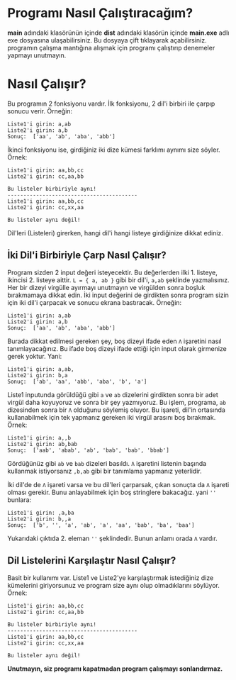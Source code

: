 ﻿# Programı Nasıl Çalıştıracağım?
**main** adındaki klasörünün içinde **dist** adındaki klasörün içinde **main.exe** adlı exe dosyasına ulaşabilirsiniz. Bu dosyaya çift tıklayarak açabilirsiniz. programın çalışma mantığına alışmak için programı çalıştırıp denemeler yapmayı unutmayın.

# Nasıl Çalışır?
Bu programın 2 fonksiyonu vardır. İlk fonksiyonu, 2 dil'i birbiri ile çarpıp sonucu verir. Örneğin:

    Liste1'i girin: a,ab
    Liste2'i girin: a,b
    Sonuç:  ['aa', 'ab', 'aba', 'abb']

İkinci fonksiyonu ise, girdiğiniz iki dize kümesi farklımı aynımı size söyler. Örnek:

    Liste1'i girin: aa,bb,cc
    Liste2'i girin: cc,aa,bb
    
    Bu listeler birbiriyle aynı!
    -----------------------------------------
    Liste1'i girin: aa,bb,cc
	Liste2'i girin: cc,xx,aa

	Bu listeler aynı değil!

Dil'leri (Listeleri) girerken, hangi dil'i hangi listeye girdiğinize dikkat ediniz.
## İki Dil'i Birbiriyle Çarp Nasıl Çalışır?
Program sizden 2 input değeri isteyecektir. Bu değerlerden ilki 1. listeye, ikincisi 2. listeye aittir. `L = { a, ab }` gibi bir dil'i, `a,ab` şeklinde yazmalısınız. Her bir dizeyi virgülle ayırmayı unutmayın ve virgülden sonra boşluk bırakmamaya dikkat edin. İki input değerini de girdikten sonra program sizin için iki dil'i çarpacak ve sonucu ekrana bastıracak. Örneğin:

    Liste1'i girin: a,ab
    Liste2'i girin: a,b
    Sonuç:  ['aa', 'ab', 'aba', 'abb']
Burada dikkat edilmesi gereken şey, boş dizeyi ifade eden `Λ` işaretini nasıl tanımlayacağınız. Bu ifade boş dizeyi ifade ettiği için input olarak girmenize gerek yoktur. Yani:

    Liste1'i girin: a,ab,
    Liste2'i girin: b,a
    Sonuç:  ['ab', 'aa', 'abb', 'aba', 'b', 'a']
Liste1 inputunda görüldüğü gibi `a` ve `ab` dizelerini girdikten sonra bir adet virgül daha koyuyoruz ve sonra bir şey yazmıyoruz. Bu işlem, programa, `ab` dizesinden sonra bir `Λ` olduğunu söylemiş oluyor. Bu işareti, dil'in ortasında kullanabilmek için tek yapmanız gereken iki virgül arasını boş bırakmak. Örnek:

    Liste1'i girin: a,,b
    Liste2'i girin: ab,bab
    Sonuç:  ['aab', 'abab', 'ab', 'bab', 'bab', 'bbab']
Gördüğünüz gibi `ab` ve `bab` dizeleri basıldı. `Λ` işaretini listenin başında kullanmak istiyorsanız `,b,ab` gibi bir tanımlama yapmanız yeterlidir.

İki dil'de de `Λ` işareti varsa ve bu dil'leri çarparsak, çıkan sonuçta da `Λ` işareti olması gerekir. Bunu anlayabilmek için boş stringlere bakacağız. yani `''` bunlara:

    Liste1'i girin: ,a,ba
    Liste2'i girin: b,,a
    Sonuç:  ['b', '', 'a', 'ab', 'a', 'aa', 'bab', 'ba', 'baa']
Yukarıdaki çıktıda 2. eleman `''` şeklindedir. Bunun anlamı orada `Λ` vardır.
## Dil Listelerini Karşılaştır Nasıl Çalışır?
Basit bir kullanımı var. Liste1 ve Liste2'ye karşılaştırmak istediğiniz dize kümelerini giriyorsunuz ve program size aynı olup olmadıklarını söylüyor. Örnek:

    Liste1'i girin: aa,bb,cc
	Liste2'i girin: cc,aa,bb
        
    Bu listeler birbiriyle aynı!
    -----------------------------------------
    Liste1'i girin: aa,bb,cc
	Liste2'i girin: cc,xx,aa
    
	Bu listeler aynı değil!

**Unutmayın, siz programı kapatmadan program çalışmayı sonlandırmaz.**

